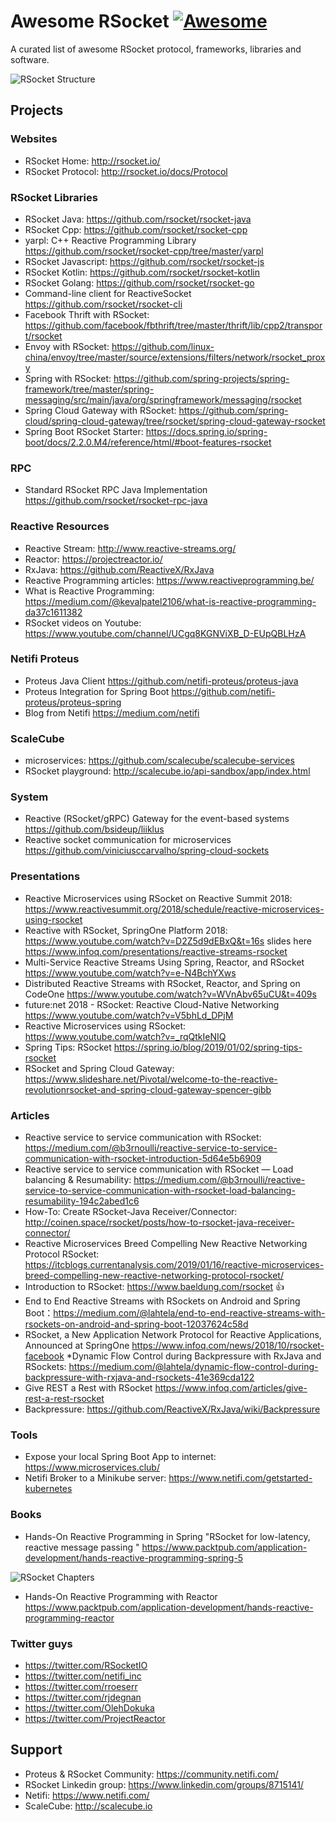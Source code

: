 # Awesome RSocket [![Awesome](https://awesome.re/badge.svg)](https://awesome.re)

A curated list of awesome RSocket protocol, frameworks, libraries and software.

![RSocket Structure](https://github.com/linux-china/awesome-rsocket/raw/master/images/structure.png)


## Projects

### Websites

* RSocket Home: http://rsocket.io/
* RSocket Protocol: http://rsocket.io/docs/Protocol


### RSocket Libraries

* RSocket Java: https://github.com/rsocket/rsocket-java
* RSocket Cpp: https://github.com/rsocket/rsocket-cpp
* yarpl: C++ Reactive Programming Library  https://github.com/rsocket/rsocket-cpp/tree/master/yarpl
* RSocket Javascript: https://github.com/rsocket/rsocket-js
* RSocket Kotlin: https://github.com/rsocket/rsocket-kotlin
* RSocket Golang: https://github.com/rsocket/rsocket-go
* Command-line client for ReactiveSocket https://github.com/rsocket/rsocket-cli
* Facebook Thrift with RSocket: https://github.com/facebook/fbthrift/tree/master/thrift/lib/cpp2/transport/rsocket
* Envoy with RSocket: https://github.com/linux-china/envoy/tree/master/source/extensions/filters/network/rsocket_proxy
* Spring with RSocket: https://github.com/spring-projects/spring-framework/tree/master/spring-messaging/src/main/java/org/springframework/messaging/rsocket 
* Spring Cloud Gateway with RSocket: https://github.com/spring-cloud/spring-cloud-gateway/tree/rsocket/spring-cloud-gateway-rsocket 
* Spring Boot RSocket Starter: https://docs.spring.io/spring-boot/docs/2.2.0.M4/reference/html/#boot-features-rsocket

### RPC

* Standard RSocket RPC Java Implementation https://github.com/rsocket/rsocket-rpc-java

### Reactive Resources

* Reactive Stream: http://www.reactive-streams.org/
* Reactor: https://projectreactor.io/
* RxJava: https://github.com/ReactiveX/RxJava
* Reactive Programming articles: https://www.reactiveprogramming.be/
* What is Reactive Programming: https://medium.com/@kevalpatel2106/what-is-reactive-programming-da37c1611382
* RSocket videos on Youtube: https://www.youtube.com/channel/UCgq8KGNViXB_D-EUpQBLHzA

### Netifi Proteus

* Proteus Java Client https://github.com/netifi-proteus/proteus-java 
* Proteus Integration for Spring Boot https://github.com/netifi-proteus/proteus-spring
* Blog from Netifi https://medium.com/netifi

### ScaleCube

* microservices: https://github.com/scalecube/scalecube-services
* RSocket playground: http://scalecube.io/api-sandbox/app/index.html

### System

* Reactive (RSocket/gRPC) Gateway for the event-based systems  https://github.com/bsideup/liiklus
* Reactive socket communication for microservices https://github.com/viniciusccarvalho/spring-cloud-sockets

### Presentations

* Reactive Microservices using RSocket on Reactive Summit 2018: https://www.reactivesummit.org/2018/schedule/reactive-microservices-using-rsocket
* Reactive with RSocket, SpringOne Platform 2018: https://www.youtube.com/watch?v=D2Z5d9dEBxQ&t=16s slides here https://www.infoq.com/presentations/reactive-streams-rsocket
* Multi-Service Reactive Streams Using Spring, Reactor, and RSocket https://www.youtube.com/watch?v=e-N4BchYXws
* Distributed Reactive Streams with RSocket, Reactor, and Spring on CodeOne https://www.youtube.com/watch?v=WVnAbv65uCU&t=409s
* future:net 2018 - RSocket: Reactive Cloud-Native Networking https://www.youtube.com/watch?v=V5bhLd_DPjM
* Reactive Microservices using RSocket: https://www.youtube.com/watch?v=_rqQtkIeNIQ
* Spring Tips: RSocket https://spring.io/blog/2019/01/02/spring-tips-rsocket
* RSocket and Spring Cloud Gateway: https://www.slideshare.net/Pivotal/welcome-to-the-reactive-revolutionrsocket-and-spring-cloud-gateway-spencer-gibb

### Articles

* Reactive service to service communication with RSocket: https://medium.com/@b3rnoulli/reactive-service-to-service-communication-with-rsocket-introduction-5d64e5b6909
* Reactive service to service communication with RSocket — Load balancing & Resumability: https://medium.com/@b3rnoulli/reactive-service-to-service-communication-with-rsocket-load-balancing-resumability-194c2abed1c6
* How-To: Create RSocket-Java Receiver/Connector: http://coinen.space/rsocket/posts/how-to-rsocket-java-receiver-connector/
* Reactive Microservices Breed Compelling New Reactive Networking Protocol RSocket: https://itcblogs.currentanalysis.com/2019/01/16/reactive-microservices-breed-compelling-new-reactive-networking-protocol-rsocket/
* Introduction to RSocket: https://www.baeldung.com/rsocket :thumbsup:
* End to End Reactive Streams with RSockets on Android and Spring Boot：https://medium.com/@lahtela/end-to-end-reactive-streams-with-rsockets-on-android-and-spring-boot-12037624c58d
* RSocket, a New Application Network Protocol for Reactive Applications, Announced at SpringOne  https://www.infoq.com/news/2018/10/rsocket-facebook
*Dynamic Flow Control during Backpressure with RxJava and RSockets: https://medium.com/@lahtela/dynamic-flow-control-during-backpressure-with-rxjava-and-rsockets-41e369cda122
* Give REST a Rest with RSocket https://www.infoq.com/articles/give-rest-a-rest-rsocket
* Backpressure: https://github.com/ReactiveX/RxJava/wiki/Backpressure

### Tools

* Expose your local Spring Boot App to internet: https://www.microservices.club/
* Netifi Broker to a Minikube server: https://www.netifi.com/getstarted-kubernetes

### Books

* Hands-On Reactive Programming in Spring  "RSocket for low-latency, reactive message passing " https://www.packtpub.com/application-development/hands-reactive-programming-spring-5

![RSocket Chapters](https://github.com/linux-china/awesome-rsocket/raw/master/images/rsocket_chapters.png)

* Hands-On Reactive Programming with Reactor https://www.packtpub.com/application-development/hands-reactive-programming-reactor


### Twitter guys

* https://twitter.com/RSocketIO
* https://twitter.com/netifi_inc
* https://twitter.com/rroeserr
* https://twitter.com/rjdegnan
* https://twitter.com/OlehDokuka
* https://twitter.com/ProjectReactor

## Support

* Proteus & RSocket Community: https://community.netifi.com/
* RSocket Linkedin group: https://www.linkedin.com/groups/8715141/
* Netifi: https://www.netifi.com/
* ScaleCube: http://scalecube.io
